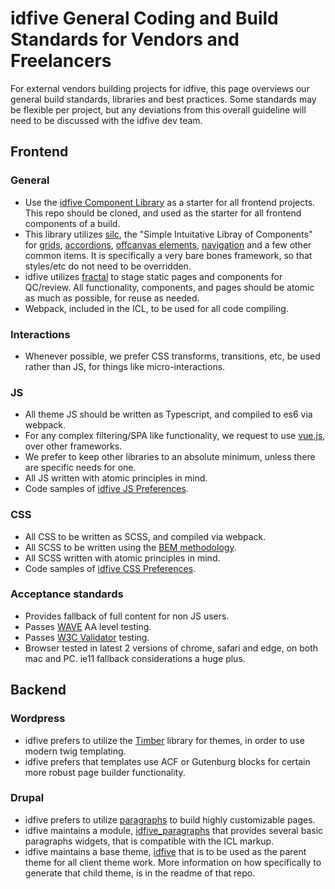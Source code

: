 # idfive General Coding and Build Standards for Vendors and Freelancers

For external vendors building projects for idfive, this page overviews our general build standards, libraries and best practices. Some standards may be flexible per project, but any deviations from this overall guideline will need to be discussed with the idfive dev team.

## Frontend

### General

- Use the [idfive Component Library](https://bitbucket.org/idfivellc/idfive-component-library/src/master/) as a starter for all frontend projects. This repo should be cloned, and used as the starter for all frontend components of a build.
- This library utilizes [silc](https://silc.io/), the "Simple Intuitative Libray of Components" for [grids](https://github.com/nickrigby/silc-grid), [accordions](https://github.com/nickrigby/silc-accordion), [offcanvas elements](https://github.com/nickrigby/silc-offcanvas), [navigation](https://github.com/nickrigby/silc-nav) and a few other common items. It is specifically a very bare bones framework, so that styles/etc do not need to be overridden.
- idfive utilizes [fractal](https://fractal.build/) to stage static pages and components for QC/review. All functionality, components, and pages should be atomic as much as possible, for reuse as needed.
- Webpack, included in the ICL, to be used for all code compiling.

### Interactions

- Whenever possible, we prefer CSS transforms, transitions, etc, be used rather than JS, for things like micro-interactions.

### JS

- All theme JS should be written as Typescript, and compiled to es6 via webpack.
- For any complex filtering/SPA like functionality, we request to use [vue.js](https://vuejs.org/), over other frameworks.
- We prefer to keep other libraries to an absolute minimum, unless there are specific needs for one.
- All JS written with atomic principles in mind.
- Code samples of [idfive JS Preferences](/front-end/js).

### CSS

- All CSS to be written as SCSS, and compiled via webpack.
- All SCSS to be written using the [BEM methodology](http://getbem.com/introduction/).
- All SCSS written with atomic principles in mind.
- Code samples of [idfive CSS Preferences](/front-end/css).

### Acceptance standards

- Provides fallback of full content for non JS users.
- Passes [WAVE](http://wave.webaim.org/) AA level testing.
- Passes [W3C Validator](https://validator.w3.org/) testing.
- Browser tested in latest 2 versions of chrome, safari and edge, on both mac and PC. ie11 fallback considerations a huge plus.

## Backend

### Wordpress

- idfive prefers to utilize the [Timber](https://upstatement.com/timber/) library for themes, in order to use modern twig templating.
- idfive prefers that templates use ACF or Gutenburg blocks for certain more robust page builder functionality.

### Drupal

- idfive prefers to utilize [paragraphs](https://www.drupal.org/project/paragraphs) to build highly customizable pages.
- idfive maintains a module, [idfive_paragraphs](https://bitbucket.org/idfivellc/idfive-component-library-d8-paragraphs) that provides several basic paragraphs widgets, that is compatible with the ICL markup.
- idfive maintains a base theme, [idfive](https://bitbucket.org/idfivellc/idfive-component-library-d8-theme) that is to be used as the parent theme for all client theme work. More information on how specifically to generate that child theme, is in the readme of that repo.
